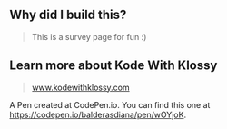 ## Why did I build this?
 > This is a survey page for fun :)
 
 ## Learn more about Kode With Klossy
 > www.kodewithklossy.com

A Pen created at CodePen.io. You can find this one at https://codepen.io/balderasdiana/pen/wOYjoK.

 
